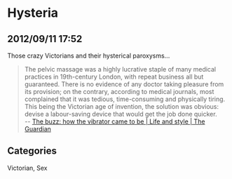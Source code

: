 # Hysteria## 2012/09/11 17:52Those crazy Victorians and their hysterical paroxysms...> The pelvic massage was a highly lucrative staple of many medical > practices in 19th-century London, with repeat business all but > guaranteed. There is no evidence of any doctor taking pleasure from its > provision; on the contrary, according to medical journals, most > complained that it was tedious, time-consuming and physically tiring. > This being the Victorian age of invention, the solution was obvious: > devise a labour-saving device that would get the job done quicker.  > -- [The buzz: how the vibrator came to be | Life and style | The Guardian][1][1]: http://www.guardian.co.uk/lifeandstyle/2012/sep/07/how-the-vibrator-caused-buzz?CMP=twt_gu## CategoriesVictorian, Sex